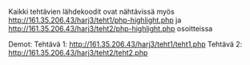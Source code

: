 Kaikki tehtävien lähdekoodit ovat nähtävissä myös http://161.35.206.43/harj3/teht1/php-highlight.php ja http://161.35.206.43/harj3/teht2/php-highlight.php osoitteissa

Demot:
Tehtävä 1: http://161.35.206.43/harj3/teht1/teht1.php
Tehtävä 2: http://161.35.206.43/harj3/teht2/teht2.php